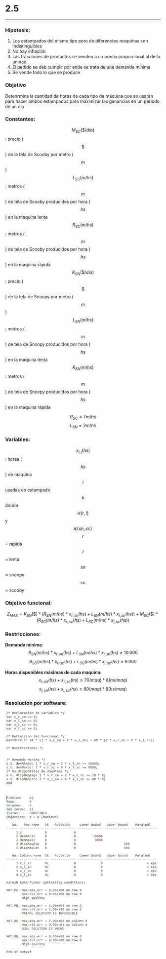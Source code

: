 # 2.5
---

### Hipotesis:
1. Los estampados del mismo tipo pero de diferenctes maquinas son indistinguibles
2. No hay inflación
3. Las fracciones de productos se venden a un precio porporcional al de la unidad
4. El pedido se deb cumplir por ende se trata de una demanda mínima
5. Se vende todo lo que se produce
 


### Objetivo
Detenrmina la cantidad de horas de cada tipo de máquina que se usarán para hacer ambos estampados para máximizar las ganancias en un periodo de un día 

### Constantes:
$$M_{SC} (\$/día)$$: precio ($$\$$$) de la tela de Scooby por metro ($$m$$)
$$L_{SC} (m/hs)$$: metros ($$m$$) de tela de Scooby producidos por hora ($$hs$$) en la maquina lenta
$$R_{SC} (m/hs)$$: metros ($$m$$) de tela de Scooby producidos por hora ($$hs$$) en la maquina rápida
$$K_{SN} (\$/día)$$: precio ($$\$$$) de la tela de Snoopy por metro ($$m$$)
$$L_{SN} (m/hs)$$: metros ($$m$$) de tela de Snoopy producidos por hora ($$hs$$) en la maquina lenta
$$R_{SN} (m/hs)$$: metros ($$m$$) de tela de Snoopy producidos por hora ($$hs$$) en la maquina rápida

$$R_{SC}  = 7 m/hs$$
$$L_{SN} = 2 m/hs$$

### Variables:
$$x_{i,j} (hs)$$: horas ($$hs$$) de maquina $$i$$ usadas en estampado $$k$$ donde $$i \epsilon \{r, l\}$$ y $$i \epsilon \{sn, sc\}$$
$$r$$ = rapida
$$l$$ = lenta 
$$sn$$ = snoopy
$$sc$$ = scooby



### Objetivo funcional:
$$Z_{MAX} = K_{SN}(\$) * (R_{SN} (m/hs) * x_{r, sn} (hs) + L_{SN} (m/hs) * x_{l, sn} (hs)) + M_{SC}(\$) * (R_{SC} (m/hs) * x_{r, sc} (hs)+ L_{SC} (m/hs) * x_{l, sc} (hs))$$ 


### Restricciones:
**Demanda mínima:**
$$R_{SN} (m/hs) * x_{r, sn} (hs) + L_{SN} (m/hs) * x_{l, sn} (hs) \geq 10.000$$
$$R_{SC} (m/hs) * x_{r, sc} (hs)+ L_{SC} (m/hs) * x_{l, sc} (hs) \geq 9.000$$

**Horas disponibles máximas de cada maquina:**
$$x_{r, sn} (hs) + x_{r, sc} (hs) \leq 70 (maq) * 8 (hs/maq)$$
$$x_{l, sn} (hs) + x_{l, sc} (hs) \leq 60 (maq) * 8 (hs/maq)$$


### Resolución por software:
![Figura 1](mod.png)

![Figura 2](sol.png)
